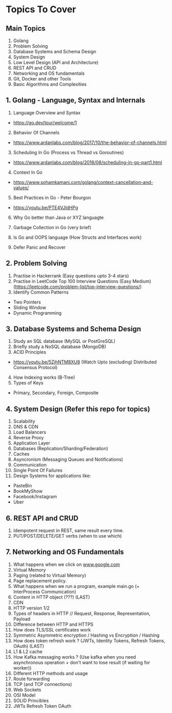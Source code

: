# Topics To Cover 

## Main Topics 
1. Golang 
2. Problem Solving 
3. Database Systems and Schema Design
4. System Design 
5. Low Level Design (API and Architecture)
6. REST API and CRUD 
7. Networking and OS fundamentals 
8. Git, Docker and other Tools 
9. Basic Algorithms and Complexities 


## 1. Golang - Language, Syntax and Internals 

1. Language Overview and Syntax 
  - https://go.dev/tour/welcome/1

2. Behavior Of Channels 
  - https://www.ardanlabs.com/blog/2017/10/the-behavior-of-channels.html

3. Scheduling In Go (Process vs Thread vs Goroutines)
  - https://www.ardanlabs.com/blog/2018/08/scheduling-in-go-part1.html

4. Context In Go 
  - https://www.sohamkamani.com/golang/context-cancellation-and-values/

5. Best Practices in Go - Peter Bourgon
  - https://youtu.be/PTE4VJIdHPg

6. Why Go better than Java or XYZ languagte 

7. Garbage Collection in Go (very brief)

8. Is Go and OOPS language (How Structs and Interfaces work)

9. Defer Panic and Recover 


## 2. Problem Solving 

1. Practise in Hackerrank (Easy questions upto 3-4 stars)
2. Practise in LeetCode Top 100 Interview Questions (Easy Medium) (https://leetcode.com/problem-list/top-interview-questions/)
3. Identify Common Patterns
  - Two Pointers 
  - Sliding Window 
  - Dynamic Programming 

## 3. Database Systems and Schema Design 

1. Study an SQL database (MySQL or PostGreSQL)
2. Briefly study a NoSQL database (MongoDB)
3. ACID Principles 
  - https://youtu.be/5ZjhNTM8XU8 (Watch Upto (excluding) Distributed Consensus Protocol)
4. How Indexing works (B-Tree) 
5. Types of Keys 
  - Primary, Secondary, Foreign, Composite 

## 4. System Design (Refer this repo for topics)

1. Scalability 
2. DNS & CDN 
3. Load Balancers 
4. Reverse Proxy 
5. Application Layer 
6. Databases (Replication/Sharding/Federation)
7. Caches 
8. Asyncronism (Messaging Queues and Notifications)
9. Communication 
10. Single Point Of Failures
11. Design Systems for applications like: 
  - PasteBin
  - BookMyShow
  - Facebook/Instagram
  - Uber


## 6. REST API and CRUD 
1. Idempotent request in REST, same result every time. 
2. PUT/POST/DELETE/GET verbs (when to use which)


## 7. Networking and OS Fundamentals 

1. What happens when we click on www.google.com 
2. Virtual Memory 
3. Paging (related to Virtual Memory) 
3. Page replacement policy. 
5. What happens when we run a program, example main.go (+ InterProcess Communication) 
6. Content in HTTP object (???) (LAST)
7. CDN 
8. HTTP version 1/2 
9. Types of headers in HTTP // Request, Response, Representation, Payload 
11. Difference between HTTP and HTTPS 
12. How does TLS/SSL certificates work 
13. Symmetric Asymmetric encryption / Hashing vs Encryption / Hashing 
14. How does token refresh work ? (JWTs, Identity Tokens, Refresh Tokens, OAuth) (LAST)
16. L1 & L2 cache  
17. How Kafka messaging works ?  (Use kafka when you need asynchronous operation + don't want to lose result (if waiting for worker))
4. Different HTTP methods and usage
6. Route forwarding 
1. TCP (and TCP connections)
3. Web Sockets
4. OSI Model
5. SOLID Princibles
8. JWTs Refresh Token OAuth
